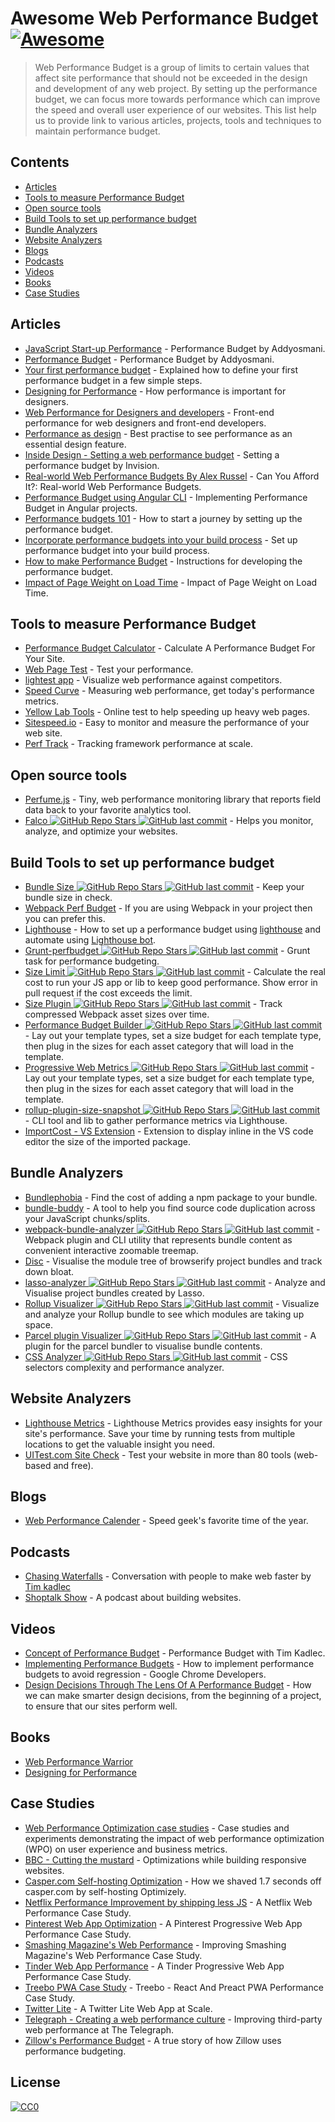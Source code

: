 # Awesome Web Performance Budget [![Awesome](https://awesome.re/badge.svg)](https://awesome.re)
> Web Performance Budget is a group of limits to certain values that affect site performance that should not be exceeded in the design and development of any web project. By setting up the performance budget, we can focus more towards performance which can improve the speed and overall user experience of our websites. This list help us to provide link to various articles, projects, tools and techniques to maintain performance budget.


## Contents

- [Articles](#articles)
- [Tools to measure Performance Budget](#tools-to-measure-performance-budget)
- [Open source tools](#open-source-tools)
- [Build Tools to set up performance budget](#build-tools-to-set-up-performance-budget)
- [Bundle Analyzers](#bundle-analyzers)
- [Website Analyzers](#website-analyzers)
- [Blogs](#blogs)
- [Podcasts](#podcasts)
- [Videos](#videos)
- [Books](#books)
- [Case Studies](#case-studies)

## Articles
- [JavaScript Start-up Performance](https://medium.com/reloading/javascript-start-up-performance-69200f43b201) - Performance Budget by Addyosmani.
- [Performance Budget](https://addyosmani.com/blog/performance-budgets/) - Performance Budget by Addyosmani.
- [Your first performance budget](https://web.dev/your-first-performance-budget/) - Explained how to define your first performance budget in a few simple steps.
- [Designing for Performance](http://designingforperformance.com/index.html#table-of-contents) - How performance is important for designers.
- [Web Performance for Designers and developers](https://csswizardry.com/2013/01/front-end-performance-for-web-designers-and-front-end-developers/) - Front-end performance for web designers and front-end developers.
- [Performance as design](http://bradfrost.com/blog/post/performance-as-design/) - Best practise to see performance as an essential design feature.
- [Inside Design - Setting a web performance budget](https://www.invisionapp.com/inside-design/setting-a-web-performance-budget/) - Setting a performance budget by Invision.
- [Real-world Web Performance Budgets By Alex Russel](https://infrequently.org/2017/10/can-you-afford-it-real-world-web-performance-budgets/) - Can You Afford It?: Real-world Web Performance Budgets.
- [Performance Budget using Angular CLI](https://medium.com/dailyjs/how-did-angular-cli-budgets-save-my-day-and-how-they-can-save-yours-300d534aae7a) - Implementing Performance Budget in Angular projects.
- [Performance budgets 101](https://web.dev/performance-budgets-101/) - How to start a journey by setting up the performance budget.
- [Incorporate performance budgets into your build process](https://web.dev/incorporate-performance-budgets-into-your-build-tools) - Set up performance budget into your build process.
- [How to make Performance Budget](http://v3.danielmall.com/articles/how-to-make-a-performance-budget/) - Instructions for developing the performance budget.
- [Impact of Page Weight on Load Time](https://paulcalvano.com/2018-07-02-impact-of-page-weight-on-load-time/) - Impact of Page Weight on Load Time.

## Tools to measure Performance Budget

- [Performance Budget Calculator](http://www.performancebudget.io/) - Calculate A Performance Budget For Your Site.
- [Web Page Test](https://www.webpagetest.org/easy) - Test your performance.
- [lightest app](https://www.lightest.app/) - Visualize web performance against competitors.
- [Speed Curve](https://speedcurve.com) - Measuring web performance, get today's performance metrics.
- [Yellow Lab Tools](https://yellowlab.tools/) - Online test to help speeding up heavy web pages.
- [Sitespeed.io](https://www.sitespeed.io/) - Easy to monitor and measure the performance of your web site.
- [Perf Track](https://perf-track.web.app/) - Tracking framework performance at scale.

## Open source tools

- [Perfume.js](https://zizzamia.github.io/perfume/) - Tiny, web performance monitoring library that reports field data back to your favorite analytics tool.
- [Falco ![GitHub Repo Stars](https://img.shields.io/github/stars/theodo/falco) ![GitHub last commit](https://img.shields.io/github/last-commit/theodo/falco)](https://github.com/theodo/falco) - Helps you monitor, analyze, and optimize your websites.

## Build Tools to set up performance budget

- [Bundle Size ![GitHub Repo Stars](https://img.shields.io/github/stars/siddharthkp/bundlesize) ![GitHub last commit](https://img.shields.io/github/last-commit/siddharthkp/bundlesize)](https://github.com/siddharthkp/bundlesize) - Keep your bundle size in check.
- [Webpack Perf Budget](https://webpack.js.org/configuration/performance/) - If you are using Webpack in your project then you can prefer this.
- [Lighthouse](https://web.dev/use-lighthouse-for-performance-budgets/) - How to set up a performance budget using [lighthouse](https://developers.google.com/web/tools/lighthouse) and automate using [Lighthouse bot](https://web.dev/using-lighthouse-bot-to-set-a-performance-budget/).
- [Grunt-perfbudget ![GitHub Repo Stars](https://img.shields.io/github/stars/tkadlec/grunt-perfbudget) ![GitHub last commit](https://img.shields.io/github/last-commit/tkadlec/grunt-perfbudget)](https://github.com/tkadlec/grunt-perfbudget) - Grunt task for performance budgeting.
- [Size Limit ![GitHub Repo Stars](https://img.shields.io/github/stars/ai/size-limit) ![GitHub last commit](https://img.shields.io/github/last-commit/ai/size-limit)](https://github.com/ai/size-limit) - Calculate the real cost to run your JS app or lib to keep good performance. Show error in pull request if the cost exceeds the limit.
- [Size Plugin ![GitHub Repo Stars](https://img.shields.io/github/stars/GoogleChromeLabs/size-plugin) ![GitHub last commit](https://img.shields.io/github/last-commit/GoogleChromeLabs/size-plugin)](https://github.com/GoogleChromeLabs/size-plugin) - Track compressed Webpack asset sizes over time.
- [Performance Budget Builder ![GitHub Repo Stars](https://img.shields.io/github/stars/GoogleChromeLabs/pr-bot) ![GitHub last commit](https://img.shields.io/github/last-commit/GoogleChromeLabs/pr-bot)](https://github.com/GoogleChromeLabs/pr-bot) - Lay out your template types, set a size budget for each template type, then plug in the sizes for each asset category that will load in the template.
- [Progressive Web Metrics ![GitHub Repo Stars](https://img.shields.io/github/stars/paulirish/pwmetrics) ![GitHub last commit](https://img.shields.io/github/last-commit/paulirish/pwmetrics)](https://github.com/paulirish/pwmetrics) - Lay out your template types, set a size budget for each template type, then plug in the sizes for each asset category that will load in the template. 
- [rollup-plugin-size-snapshot ![GitHub Repo Stars](https://img.shields.io/github/stars/TrySound/rollup-plugin-size-snapshot) ![GitHub last commit](https://img.shields.io/github/last-commit/TrySound/rollup-plugin-size-snapshot)](https://github.com/TrySound/rollup-plugin-size-snapshot) - CLI tool and lib to gather performance metrics via Lighthouse.
- [ImportCost - VS Extension](https://marketplace.visualstudio.com/items?itemName=wix.vscode-import-cost) - Extension to display inline in the VS code editor the size of the imported package.

## Bundle Analyzers

- [Bundlephobia](https://bundlephobia.com/) - Find the cost of adding a npm package to your bundle.
- [bundle-buddy](https://bundle-buddy.firebaseapp.com/) - A tool to help you find source code duplication across your JavaScript chunks/splits.
- [webpack-bundle-analyzer ![GitHub Repo Stars](https://img.shields.io/github/stars/webpack-contrib/webpack-bundle-analyzer) ![GitHub last commit](https://img.shields.io/github/last-commit/webpack-contrib/webpack-bundle-analyzer)](https://github.com/webpack-contrib/webpack-bundle-analyzer) - Webpack plugin and CLI utility that represents bundle content as convenient interactive zoomable treemap.
- [Disc](http://hughsk.io/disc/) - Visualise the module tree of browserify project bundles and track down bloat. 
- [lasso-analyzer ![GitHub Repo Stars](https://img.shields.io/github/stars/ajay2507/lasso-analyzer) ![GitHub last commit](https://img.shields.io/github/last-commit/ajay2507/lasso-analyzer)](https://github.com/ajay2507/lasso-analyzer) - Analyze and Visualise project bundles created by Lasso.
- [Rollup Visualizer ![GitHub Repo Stars](https://img.shields.io/github/stars/btd/rollup-plugin-visualizer) ![GitHub last commit](https://img.shields.io/github/last-commit/btd/rollup-plugin-visualizer)](https://github.com/btd/rollup-plugin-visualizer) - Visualize and analyze your Rollup bundle to see which modules are taking up space.
- [Parcel plugin Visualizer ![GitHub Repo Stars](https://img.shields.io/github/stars/gregtillbrook/parcel-plugin-bundle-visualiser) ![GitHub last commit](https://img.shields.io/github/last-commit/gregtillbrook/parcel-plugin-bundle-visualiser)](https://github.com/gregtillbrook/parcel-plugin-bundle-visualiser) - A plugin for the parcel bundler to visualise bundle contents.
- [CSS Analyzer ![GitHub Repo Stars](https://img.shields.io/github/stars/macbre/analyze-css) ![GitHub last commit](https://img.shields.io/github/last-commit/macbre/analyze-css)](https://github.com/macbre/analyze-css) - CSS selectors complexity and performance analyzer.

## Website Analyzers
- [Lighthouse Metrics](https://lighthouse-metrics.com/) - Lighthouse Metrics provides easy insights for your site's performance. Save your time by running tests from multiple locations to get the valuable insight you need.
- [UITest.com Site Check](https://uitest.com/check/) - Test your website in more than 80 tools (web-based and free).

## Blogs
- [Web Performance Calender](https://calendar.perfplanet.com/2020/) - Speed geek's favorite time of the year.

## Podcasts
- [Chasing Waterfalls](https://chasingwaterfalls.io/) - Conversation with people to make web faster by [Tim kadlec](https://timkadlec.com/)
- [Shoptalk Show](https://shoptalkshow.com/) - A podcast about building websites.

## Videos

- [Concept of Performance Budget](https://www.youtube.com/watch?list=PLYo5nh8xQFpkwsu9QNlCpPGkmCCuTTWDJ&v=yqejmZrtmNg) - Performance Budget with Tim Kadlec.
- [Implementing Performance Budgets](https://youtu.be/vVlpCmK1l5k) - How to implement performance budgets to avoid regression - Google Chrome Developers.
- [Design Decisions Through The Lens Of A Performance Budget](https://vimeo.com/108328247) - How we can make smarter design decisions, from the beginning of a project, to ensure that our sites perform well.

## Books

- [Web Performance Warrior](https://www.oreilly.com/library/view/web-performance-warrior/9781492048114/)
- [Designing for Performance](http://designingforperformance.com/)

## Case Studies

- [Web Performance Optimization case studies](https://wpostats.com/) - Case studies and experiments demonstrating the impact of web performance optimization (WPO) on user experience and business metrics.
- [BBC - Cutting the mustard](http://responsivenews.co.uk/post/18948466399/cutting-the-mustard) - Optimizations while building responsive websites.
- [Casper.com Self-hosting Optimization](https://medium.com/caspertechteam/we-shaved-1-7-seconds-off-casper-com-by-self-hosting-optimizely-2704bcbff8ec) - How we shaved 1.7 seconds off casper.com by self-hosting Optimizely.
- [Netflix Performance Improvement by shipping less JS](https://medium.com/dev-channel/a-netflix-web-performance-case-study-c0bcde26a9d9) - A Netflix Web Performance Case Study.
- [Pinterest Web App Optimization](https://medium.com/dev-channel/a-pinterest-progressive-web-app-performance-case-study-3bd6ed2e6154/) - A Pinterest Progressive Web App Performance Case Study.
- [Smashing Magazine's Web Performance](https://www.smashingmagazine.com/2014/09/improving-smashing-magazine-performance-case-study/) - Improving Smashing Magazine's Web Performance Case Study.
- [Tinder Web App Performance](https://medium.com/@addyosmani/a-tinder-progressive-web-app-performance-case-study-78919d98ece0/) - A Tinder Progressive Web App Performance Case Study.
- [Treebo PWA Case Study](https://medium.com/dev-channel/treebo-a-react-and-preact-progressive-web-app-performance-case-study-5e4f450d5299/) - Treebo - React And Preact PWA Performance Case Study.
- [Twitter Lite](https://medium.com/@paularmstrong/twitter-lite-and-high-performance-react-progressive-web-apps-at-scale-d28a00e780a3/) - A Twitter Lite Web App at Scale.
- [Telegraph - Creating a web performance culture](https://medium.com/the-telegraph-engineering/improving-third-party-web-performance-at-the-telegraph-a0a1000be5) - Improving third-party web performance at The Telegraph.
- [Zillow's Performance Budget](https://www.zillow.com/engineering/bigger-faster-more-engaging-budget/) - A true story of how Zillow uses performance budgeting.

## License

[![CC0](https://mirrors.creativecommons.org/presskit/buttons/88x31/svg/cc-zero.svg)](https://creativecommons.org/publicdomain/zero/1.0)
